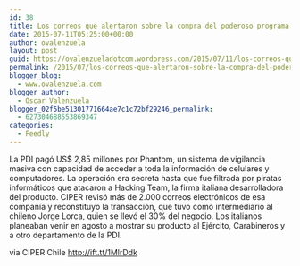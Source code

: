 ```yaml
---
id: 38
title: Los correos que alertaron sobre la compra del poderoso programa espía de la PDI
date: 2015-07-11T05:25:00+00:00
author: ovalenzuela
layout: post
guid: https://ovalenzueladotcom.wordpress.com/2015/07/11/los-correos-que-alertaron-sobre-la-compra-del-poderoso-programa-espia-de-la-pdi
permalink: /2015/07/los-correos-que-alertaron-sobre-la-compra-del-poderoso-programa-espia-de-la-pdi.html
blogger_blog:
  - www.ovalenzuela.com
blogger_author:
  - Oscar Valenzuela
blogger_02f5be51301771664ae7c1c72bf29246_permalink:
  - 627304688553869347
categories:
  - Feedly
---
```

La PDI pagó US$ 2,85 millones por Phantom, un sistema de vigilancia masiva con capacidad de acceder a toda la información de celulares y computadores. La operación era secreta hasta que fue filtrada por piratas informáticos que atacaron a Hacking Team, la firma italiana desarrolladora del producto. CIPER revisó más de 2.000 correos electrónicos de esa compañía y reconstituyó la transacción, que tuvo como intermediario al chileno Jorge Lorca, quien se llevó el 30% del negocio. Los italianos planeaban venir en agosto a mostrar su producto al Ejército, Carabineros y a otro departamento de la PDI.

via CIPER Chile http://ift.tt/1MlrDdk